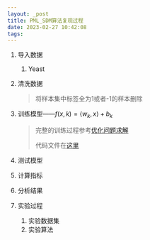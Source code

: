 ```yaml
---
layout: _post
title: PML_SDM算法复现过程
date: 2023-02-27 10:42:08
tags:
---
```


1. 导入数据

   1. Yeast

2. 清洗数据

   > 将样本集中标签全为1或者-1的样本删除
<!-- more -->
3. 训练模型——$f(x,k)=\langle w_k,x\rangle+b_k$

   > 完整的训练过程参考[优化问题求解](https://zhengzp2019.github.io/2022/11/18/%E4%BC%98%E5%8C%96%E9%97%AE%E9%A2%98%E6%B1%82%E8%A7%A3/)
   >
   > 代码文件在[这里]()

4. 测试模型

5. 计算指标

6. 分析结果

7. 实验过程

   1. 实验数据集
   2. 实验算法
